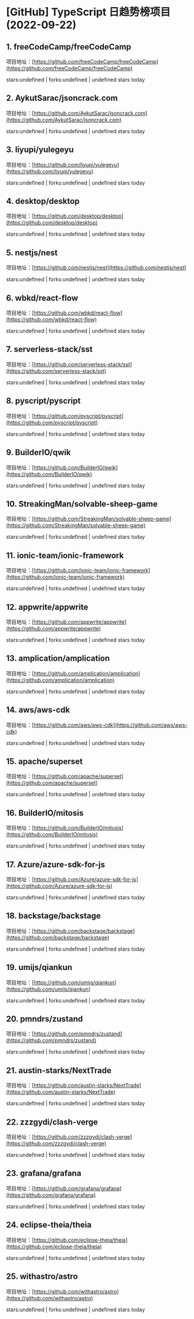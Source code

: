 # [GitHub] TypeScript 日趋势榜项目(2022-09-22)

## 1. freeCodeCamp/freeCodeCamp 

项目地址：[https://github.com/freeCodeCamp/freeCodeCamp](https://github.com/freeCodeCamp/freeCodeCamp)

stars:undefined | forks:undefined | undefined stars today 



## 2. AykutSarac/jsoncrack.com 

项目地址：[https://github.com/AykutSarac/jsoncrack.com](https://github.com/AykutSarac/jsoncrack.com)

stars:undefined | forks:undefined | undefined stars today 



## 3. liyupi/yulegeyu 

项目地址：[https://github.com/liyupi/yulegeyu](https://github.com/liyupi/yulegeyu)

stars:undefined | forks:undefined | undefined stars today 



## 4. desktop/desktop 

项目地址：[https://github.com/desktop/desktop](https://github.com/desktop/desktop)

stars:undefined | forks:undefined | undefined stars today 



## 5. nestjs/nest 

项目地址：[https://github.com/nestjs/nest](https://github.com/nestjs/nest)

stars:undefined | forks:undefined | undefined stars today 



## 6. wbkd/react-flow 

项目地址：[https://github.com/wbkd/react-flow](https://github.com/wbkd/react-flow)

stars:undefined | forks:undefined | undefined stars today 



## 7. serverless-stack/sst 

项目地址：[https://github.com/serverless-stack/sst](https://github.com/serverless-stack/sst)

stars:undefined | forks:undefined | undefined stars today 



## 8. pyscript/pyscript 

项目地址：[https://github.com/pyscript/pyscript](https://github.com/pyscript/pyscript)

stars:undefined | forks:undefined | undefined stars today 



## 9. BuilderIO/qwik 

项目地址：[https://github.com/BuilderIO/qwik](https://github.com/BuilderIO/qwik)

stars:undefined | forks:undefined | undefined stars today 



## 10. StreakingMan/solvable-sheep-game 

项目地址：[https://github.com/StreakingMan/solvable-sheep-game](https://github.com/StreakingMan/solvable-sheep-game)

stars:undefined | forks:undefined | undefined stars today 



## 11. ionic-team/ionic-framework 

项目地址：[https://github.com/ionic-team/ionic-framework](https://github.com/ionic-team/ionic-framework)

stars:undefined | forks:undefined | undefined stars today 



## 12. appwrite/appwrite 

项目地址：[https://github.com/appwrite/appwrite](https://github.com/appwrite/appwrite)

stars:undefined | forks:undefined | undefined stars today 



## 13. amplication/amplication 

项目地址：[https://github.com/amplication/amplication](https://github.com/amplication/amplication)

stars:undefined | forks:undefined | undefined stars today 



## 14. aws/aws-cdk 

项目地址：[https://github.com/aws/aws-cdk](https://github.com/aws/aws-cdk)

stars:undefined | forks:undefined | undefined stars today 



## 15. apache/superset 

项目地址：[https://github.com/apache/superset](https://github.com/apache/superset)

stars:undefined | forks:undefined | undefined stars today 



## 16. BuilderIO/mitosis 

项目地址：[https://github.com/BuilderIO/mitosis](https://github.com/BuilderIO/mitosis)

stars:undefined | forks:undefined | undefined stars today 



## 17. Azure/azure-sdk-for-js 

项目地址：[https://github.com/Azure/azure-sdk-for-js](https://github.com/Azure/azure-sdk-for-js)

stars:undefined | forks:undefined | undefined stars today 



## 18. backstage/backstage 

项目地址：[https://github.com/backstage/backstage](https://github.com/backstage/backstage)

stars:undefined | forks:undefined | undefined stars today 



## 19. umijs/qiankun 

项目地址：[https://github.com/umijs/qiankun](https://github.com/umijs/qiankun)

stars:undefined | forks:undefined | undefined stars today 



## 20. pmndrs/zustand 

项目地址：[https://github.com/pmndrs/zustand](https://github.com/pmndrs/zustand)

stars:undefined | forks:undefined | undefined stars today 



## 21. austin-starks/NextTrade 

项目地址：[https://github.com/austin-starks/NextTrade](https://github.com/austin-starks/NextTrade)

stars:undefined | forks:undefined | undefined stars today 



## 22. zzzgydi/clash-verge 

项目地址：[https://github.com/zzzgydi/clash-verge](https://github.com/zzzgydi/clash-verge)

stars:undefined | forks:undefined | undefined stars today 



## 23. grafana/grafana 

项目地址：[https://github.com/grafana/grafana](https://github.com/grafana/grafana)

stars:undefined | forks:undefined | undefined stars today 



## 24. eclipse-theia/theia 

项目地址：[https://github.com/eclipse-theia/theia](https://github.com/eclipse-theia/theia)

stars:undefined | forks:undefined | undefined stars today 



## 25. withastro/astro 

项目地址：[https://github.com/withastro/astro](https://github.com/withastro/astro)

stars:undefined | forks:undefined | undefined stars today 



